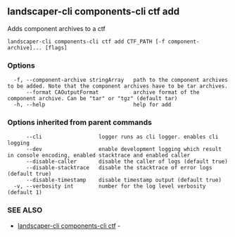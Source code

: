 ## landscaper-cli components-cli ctf add

Adds component archives to a ctf

```
landscaper-cli components-cli ctf add CTF_PATH [-f component-archive]... [flags]
```

### Options

```
  -f, --component-archive stringArray   path to the component archives to be added. Note that the component archives have to be tar archives.
      --format CAOutputFormat           archive format of the component archive. Can be "tar" or "tgz" (default tar)
  -h, --help                            help for add
```

### Options inherited from parent commands

```
      --cli                  logger runs as cli logger. enables cli logging
      --dev                  enable development logging which result in console encoding, enabled stacktrace and enabled caller
      --disable-caller       disable the caller of logs (default true)
      --disable-stacktrace   disable the stacktrace of error logs (default true)
      --disable-timestamp    disable timestamp output (default true)
  -v, --verbosity int        number for the log level verbosity (default 1)
```

### SEE ALSO

* [landscaper-cli components-cli ctf](landscaper-cli_components-cli_ctf.md)	 - 

